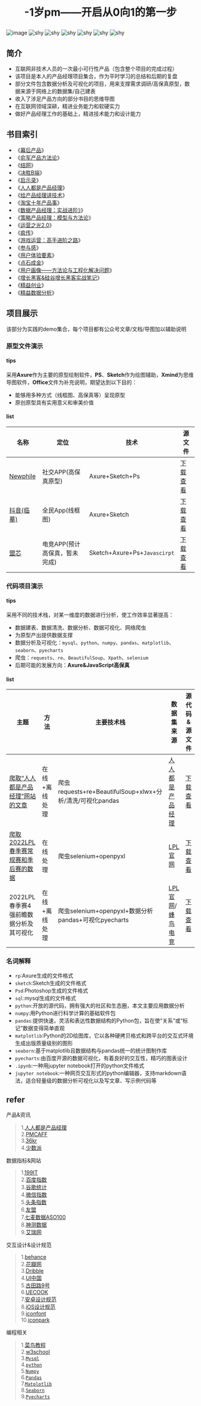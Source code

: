 # <p align="center">-1岁pm——开启从0向1的第一步</p>
![image](https://github.com/icesuka/Project-0/blob/main/wxid/%E6%89%AB%E7%A0%81_%E6%90%9C%E7%B4%A2%E8%81%94%E5%90%88%E4%BC%A0%E6%92%AD%E6%A0%B7%E5%BC%8F-%E7%99%BD%E8%89%B2%E7%89%88.png)
![shy](https://img.shields.io/badge/state-更新中-green.svg)
![shy](https://img.shields.io/badge/原型-Axure-purple.svg)
![shy](https://img.shields.io/badge/contributor-1-pink.svg)
![shy](https://img.shields.io/badge/思维导图-Xmind-red.svg)
![shy](https://img.shields.io/badge/Python-3-blue.svg)
![shy](https://img.shields.io/badge/sql-Mysql-lightblue.svg)

## 简介
* 互联网非技术人员的一次最小可行性产品（包含整个项目的完成过程）
* 该项目是本人的产品经理项目集合，作为平时学习的总结和后期的复盘
* 部分文件包含数据分析及可视化的项目，用来支撑需求调研/高保真原型，数据来源于网络上的数据集/自己建表
* 收入了涉足产品方向的部分书目的思维导图
* 在互联网领域深耕，精进业务能力和软硬实力
* 做好产品经理工作的基础上，精进技术能力和设计能力
## 书目索引
* 《[幕后产品](https://github.com/icesuka/Project-0/blob/main/product%20manager%20markdown/%E5%B9%95%E5%90%8E%E4%BA%A7%E5%93%81.md)》
* 《[俞军产品方法论](https://github.com/icesuka/Project-0/blob/main/product%20manager%20markdown/%E4%BF%9E%E5%86%9B%E4%BA%A7%E5%93%81%E6%96%B9%E6%B3%95%E8%AE%BA.md)》
* 《[结网](https://github.com/icesuka/Project-0/blob/main/product%20manager%20markdown/%E7%BB%93%E7%BD%91.md)》  
* 《[决胜B端](https://github.com/icesuka/Project-0/blob/main/product%20manager%20markdown/%E5%86%B3%E8%83%9CB%E7%AB%AF.md)》  
* 《[启示录](https://github.com/icesuka/Project-0/blob/main/product%20manager%20markdown/%E5%90%AF%E7%A4%BA%E5%BD%95%EF%BC%9A%E6%89%93%E9%80%A0%E7%94%A8%E6%88%B7%E5%96%9C%E7%88%B1%E7%9A%84%E4%BA%A7%E5%93%81.md)》  
* 《[人人都是产品经理](https://github.com/icesuka/Project-0/blob/main/product%20manager%20markdown/%E4%BA%BA%E4%BA%BA%E9%83%BD%E6%98%AF%E4%BA%A7%E5%93%81%E7%BB%8F%E7%90%86.md)》  
* 《[给产品经理讲技术](https://github.com/icesuka/Project-0/blob/main/product%20manager%20markdown/%E7%BB%99%E4%BA%A7%E5%93%81%E7%BB%8F%E7%90%86%E8%AE%B2%E6%8A%80%E6%9C%AF.md)》  
* 《[淘宝十年产品事](https://github.com/icesuka/Project-0/blob/main/product%20manager%20markdown/%E6%B7%98%E5%AE%9D%E5%8D%81%E5%B9%B4%E4%BA%A7%E5%93%81%E4%BA%8B.md)》 
* 《[数据产品经理：实战进阶》](https://github.com/icesuka/Project-0/blob/main/product%20manager%20markdown/%E6%95%B0%E6%8D%AE%E4%BA%A7%E5%93%81%E7%BB%8F%E7%90%86%EF%BC%9A%E5%AE%9E%E6%88%98%E8%BF%9B%E9%98%B6.md)》  
* 《[策略产品经理：模型与方法论](https://github.com/icesuka/Project-0/blob/main/product%20manager%20markdown/%E7%AD%96%E7%95%A5%E4%BA%A7%E5%93%81%E7%BB%8F%E7%90%86%EF%BC%9A%E6%A8%A1%E5%9E%8B%E4%B8%8E%E6%96%B9%E6%B3%95%E8%AE%BA.md)》
* 《[运营之光2.0](https://github.com/icesuka/Project-0/blob/main/product%20manager%20markdown/%E8%BF%90%E8%90%A5%E4%B9%8B%E5%85%892.0.md)》 
* 《[疯传](https://github.com/icesuka/Project-0/blob/main/product%20manager%20markdown/%E7%96%AF%E4%BC%A0.md)》  
* 《[游戏运营：高手进阶之路](https://github.com/icesuka/Project-0/blob/main/product%20manager%20markdown/%E6%B8%B8%E6%88%8F%E8%BF%90%E8%90%A5%EF%BC%9A%E9%AB%98%E6%89%8B%E8%BF%9B%E9%98%B6%E4%B9%8B%E8%B7%AF.md)》  
* 《[参与感](https://github.com/icesuka/Project-0/blob/main/product%20manager%20markdown/%E5%8F%82%E4%B8%8E%E6%84%9F.md)》
* 《[用户体验要素](https://github.com/icesuka/Project-0/blob/main/product%20manager%20markdown/%E7%94%A8%E6%88%B7%E4%BD%93%E9%AA%8C%E8%A6%81%E7%B4%A0.md)》 
* 《[点石成金](https://github.com/icesuka/Project-0/blob/main/product%20manager%20markdown/%E7%82%B9%E7%9F%B3%E6%88%90%E9%87%91.md)》
* 《[用户画像——方法论与工程化解决问题](https://github.com/icesuka/Project-0/blob/main/product%20manager%20markdown/%E7%94%A8%E6%88%B7%E7%94%BB%E5%83%8F%E2%80%94%E2%80%94%E6%96%B9%E6%B3%95%E8%AE%BA%E4%B8%8E%E5%B7%A5%E7%A8%8B%E5%8C%96%E8%A7%A3%E5%86%B3%E9%97%AE%E9%A2%98.md)》  
* 《[增长黑客&硅谷增长黑客实战笔记](https://github.com/icesuka/Project-0/blob/main/product%20manager%20markdown/%E5%A2%9E%E9%95%BF%E9%BB%91%E5%AE%A2%26%E7%A1%85%E8%B0%B7%E5%A2%9E%E9%95%BF%E9%BB%91%E5%AE%A2%E5%AE%9E%E6%88%98%E7%AC%94%E8%AE%B0.md)》 
* 《[精益创业](https://github.com/icesuka/Project-0/blob/main/product%20manager%20markdown/%E7%B2%BE%E7%9B%8A%E5%88%9B%E4%B8%9A.md)》  
* 《[精益数据分析](https://github.com/icesuka/Project-0/blob/main/product%20manager%20markdown/%E7%B2%BE%E7%9B%8A%E6%95%B0%E6%8D%AE%E5%88%86%E6%9E%90.md)》 
## 项目展示
该部分为实践的demo集合，每个项目都有公众号文章/文档/导图加以辅助说明
### 原型文件演示
#### tips
采用**Axure**作为主要的原型绘制软件，**PS**、**Sketch**作为绘图辅助，**Xmind**为思维导图软件，**Office**文件为补充说明，期望达到以下目的：
* 能够用多种方式（线框图、高保真等）呈现原型
* 原创原型具有实用意义和审美价值
#### list

| 名称 | 定位 | 技术 | 源文件 |
| ---- | ---- | ---- | ----- |
|[Newphile](https://lanhuapp.com/url/kfxU3)|社交APP(高保真原型)|Axure+Sketch+Ps|[下载查看](https://github.com/icesuka/Project-0/tree/main/Newphile-%E5%89%AF%E6%9C%AC)|
|[抖音(临摹)](https://lanhuapp.com/url/qPJew)|全民App(线框图)|Axure+Sketch|[下载查看](https://github.com/icesuka/Project-0/tree/main/%E6%8A%96%E9%9F%B3%E4%B8%B4%E6%91%B9(%E7%BA%BF%E6%A1%86%E5%9B%BE-ios19.4.0))|
|[盟芯](https://lanhuapp.com/url/cT8D5)|电竞APP(预计高保真，暂未完成)|Sketch+Axure+Ps+`Javascirpt`|[下载查看](https://github.com/icesuka/Project-0/tree/main/%E4%BB%8E0%E5%88%B01)|
### 代码项目演示
#### tips
采用不同的技术栈，对某一维度的数据进行分析，使工作效率显著提高：
* 数据建表、数据清洗、数据分析、数据可视化、网络爬虫
* 为原型产出提供数据支撑
* 数据分析及可视化：`mysql`、`python`、`numpy`、`pandas`、`matplotlib`、`seaborn`、`pyecharts` 
* 爬虫：`requests`、`re`、`BeautifulSoup`、`Xpath`、`selenium` 
* 后期可能的发展方向：**Axure&JavaScript高保真**
#### list

| 主题 |  方法  | 主要技术栈 | 数据集来源 | 源代码&源文件 |
| ---- | ---- | ---- | ---- | ---- |
|[爬取“人人都是产品经理”网站的文章](https://mp.weixin.qq.com/s?__biz=MzU5NDgwMDcyMg==&mid=2247483670&idx=1&sn=e3db538617e81b861644c54a731360c2&chksm=fe7af82bc90d713d2f4f245f37cd028d0aae65ba9b1c5c735c9a9fc9de942b1bc9572c1a259e#rd)|在线+离线处理|爬虫requests+re+BeautifulSoup+xlwx+分析/清洗/可视化pandas|[人人都是产品经理](http://www.woshipm.com/)|[下载查看](https://github.com/icesuka/Project-0/tree/main/woshipm)|
|[爬取2022LPL春季赛常规赛和季后赛的数据](https://mp.weixin.qq.com/s?__biz=MzU5NDgwMDcyMg==&mid=2247483710&idx=1&sn=4869138c7fd0c197dd13adfe9a18bb93&chksm=fe7af803c90d7115404e81052bd0c276856471edfbdcc15b170d74219747f4dd4b0d9c836009&token=505719345&lang=zh_CN#rd)|在线处理|爬虫selenium+openpyxl|[LPL官网](https://lpl.qq.com/esnew/data/rank.shtml?iGameId=167&sGameType=1,5)|[下载查看](https://github.com/icesuka/Project-0/tree/main/LPL%E8%B5%9B%E4%BA%8B%E5%AE%98%E7%BD%91)|
|2022LPL春季赛4强前瞻数据分析及其可视化|在线+离线处理|爬虫selenium+openpyxl+数据分析pandas+可视化pyecharts|[LPL官网](https://lpl.qq.com/esnew/data/rank.shtml?iGameId=167&sGameType=1,5)/[蜂鸟电竞](https://www.fnscore.cn/statistics.html)|[下载查看](https://github.com/icesuka/Project-0/tree/main/2022LPL%E6%98%A5%E5%AD%A3%E8%B5%9B-%E8%9C%82%E9%B8%9F%E7%94%B5%E7%AB%9E)|
### 名词解释
- `rp`:Axure生成的文件格式
- `sketch`:Sketch生成的文件格式
- `Psd`:Photoshop生成的文件格式
- `sql`:mysql生成的文件格式
- `python`:开放的源代码，拥有强大的社区和生态圈，本文主要应用数据分析
- `numpy`:用Python进行科学计算的基础软件包
- `pandas`:提供快速，灵活和表达性数据结构的Python包，旨在使“关系”或“标记”数据变得简单直观
- `matplotlib`:Python的2D绘图库，它以各种硬拷贝格式和跨平台的交互式环境生成出版质量级别的图形
- `seaborn`:基于matplotlib且数据结构与pandas统一的统计图制作库
- `pyecharts`:由百度开源的数据可视化，有着良好的交互性，精巧的图表设计
- `.ipynb`:一种用jupyter notebook打开的python文件格式
- `jupyter notebook`:一种网页交互形式的python编辑器，支持markdown语法，适合轻量级的数据分析可视化以及写文章、写示例代码等
## refer
产品&资讯
> 1.[人人都是产品经理](http://www.woshipm.com/)<br/>2.[PMCAFF](http://coffee.pmcaff.com/)<br/>3.[36kr](http://36kr.com/)<br/>4.[少数派](https://sspai.com/)<br/> 

数据指标&网站
> 1.[199IT](http://hao.199it.com/)<br/>2.[百度指数](https://index.baidu.com/v2/index.html#/)<br/>3.[谷歌统计](http://marketingplatform.google.com/about/)<br/>4.[微信指数](http://kf.qq.com/touch/wxappfaq/170418jamiYn170418NzEVFJ.html?platform=15)<br/>5.[头条指数](http://index.toutiao.com/)<br/>6.[友盟](http://www.umeng.com/)<br/>7.[七麦数据ASO100](http://www.qimai.cn/)<br/>8.[神测数据](https://www.sensorsdata.cn/demo/demo.html)<br/>9.[艾瑞网](http://www.iresearch.cn/mindex.shtml)

交互设计&设计规范
> 1.[behance](https://www.behance.net/)<br/>2.[花瓣网](https://huaban.com/home/)<br/>3.[Dribble](https://dribbble.com/)<br/>4.[UI中国](https://www.ui.cn/)<br/>5.[古田路9号](https://www.gtn9.com/index.aspx)<br/>6.[UECOOK](http://uecook.com/)<br/>7.[安卓设计规范](https://material.io/components/tabs)<br/>8.[iOS设计规范](https://developer.apple.com/design/human-interface-guidelines/ios/visual-design/adaptivity-and-layout/)<br/>9.[iconfont](https://www.iconfont.cn/)<br/>10.[iconpark](https://iconpark.oceanengine.com/official)

编程相关
> 1.[菜鸟教程](https://www.runoob.com/)<br/>2.[w3school](https://www.w3school.com.cn/)<br/>3.[`Mysql`](https://www.runoob.com/mysql/mysql-tutorial.html)<br/>4.[`python`](https://github.com/jackfrued/Python-100-Days)<br/>5.[`Numpy`](https://www.numpy.org.cn/)<br/>6.[`Pandas`](http://pandas.apachecn.org/)<br/>7.[`Matplotlib`](https://www.matplotlib.org.cn/)<br/>8.[`Seaborn`](https://seaborn.apachecn.org/#/docs/1)<br/>9.[`Pyecharts`](https://pyecharts.org/#/zh-cn/intro)
